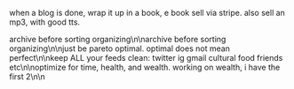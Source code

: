 when a blog is done, wrap it up in a book, e book sell via stripe. also sell an mp3, with good tts.

archive before sorting organizing\n\narchive before sorting organizing\n\njust be pareto optimal. optimal does not mean perfect\n\nkeep ALL your feeds clean: twitter ig gmail cultural food friends etc\n\noptimize for time, health, and wealth. working on wealth, i have the first 2\n\n